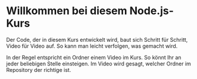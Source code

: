 # Willkommen bei diesem Node.js-Kurs

Der Code, der in diesem Kurs entwickelt wird, baut sich Schritt
für Schritt, Video für Video auf. So kann man leicht verfolgen,
was gemacht wird.

In der Regel entspricht ein Ordner einem Video im Kurs. So könnt
Ihr an jeder beliebigen Stelle einsteigen. Im Video wird gesagt, 
welcher Ordner im Repository der richtige ist.